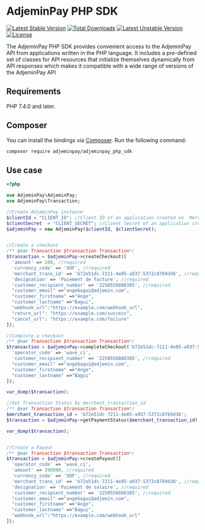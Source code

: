 # AdjeminPay PHP SDK

[![Latest Stable Version](https://poser.pugx.org/adjeminpay/adjeminpay_php_sdk/v)](//packagist.org/packages/adjeminpay/adjeminpay_php_sdk) [![Total Downloads](https://poser.pugx.org/adjeminpay/adjeminpay-php-sdk/downloads)](//packagist.org/packages/adjeminpay/adjeminpay_php_sdk) [![Latest Unstable Version](https://poser.pugx.org/adjeminpay/adjeminpay_php_sdk/v/unstable)](//packagist.org/packages/adjeminpay/adjeminpay_php_sdk) [![License](https://poser.pugx.org/adjeminpay/adjeminpay_php_sdk/license)](//packagist.org/packages/adjeminpay/adjeminpay_php_sdk)

The AdjeminPay PHP SDK provides convenient access to the AdjeminPay API from
applications written in the PHP language. It includes a pre-defined set of
classes for API resources that initialize themselves dynamically from API
responses which makes it compatible with a wide range of versions of the AdjeminPay API

## Requirements

PHP 7.4.0 and later.

## Composer

You can install the bindings via [Composer](http://getcomposer.org/). Run the following command:

```bash
composer require adjeminpay/adjeminpay_php_sdk
```

## Use case
```php
<?php

use AdjeminPay\AdjeminPay;
use AdjeminPay\Transaction;

//Create AdjeminPay instance
$clientId = "CLIENT_ID"; //Client ID of an application created on  Merchant backoffice
$clientSecret  = "CLIENT_SECRET"; //Client Secret of an application created on  Merchant backoffice
$adjeminPay = new AdjeminPay($clientId, $clientSecret);


//Create a checkout
/** @var Transaction $transaction Transaction*/
$transaction = $adjeminPay->createCheckout([
  'amount' => 200, //required
  'currency_code' => 'XOF', //required
  'merchant_trans_id' => 'b72e51dc-7211-4e85-a937-5372c8769d36', //required You provide a merchant_trans_id
  'designation' => 'Paiement de facture', //required
  'customer_recipient_number' => '2250556888385', //required
  "customer_email" =>"angebagui@adjemin.com",
  "customer_firstname" =>"Ange",
  "customer_lastname" =>"Bagui",
  "webhook_url":"https://example.com/webhook_url",
  "return_url": "https://example.com/success",
  "cancel_url": "https://example.com/failure"
]);

//Complete a checkout
/** @var Transaction $transaction Transaction*/
$transaction = $adjeminPay->completeCheckout('b72e51dc-7211-4e85-a937-5372c8769d36',[
  'operator_code' => 'wave_ci',
  'customer_recipient_number' => '2250556888385', //required
  "customer_email" =>"angebagui@adjemin.com",
  "customer_firstname" =>"Ange",
  "customer_lastname" =>"Bagui"
]);

var_dump($transaction);

//Get Transaction Status by merchant_transaction_id
/** @var Transaction $transaction Transaction*/
$merchant_transaction_id = 'b72e51dc-7211-4e85-a937-5372c8769d36';
$transaction = $adjeminPay->getPaymentStatus($merchant_transaction_id);

var_dump($transaction);


//Create a Payout
/** @var Transaction $transaction Transaction*/
$transaction = $adjeminPay->createPayout([
  'operator_code' => 'wave_ci',
  'amount' => 200000, //required
  'currency_code' => 'XOF', //required
  'merchant_trans_id' => 'b72e51dc-7211-4e85-a937-5372c8769d36', //required You provide a merchant_trans_id
  'designation' => 'Paiement de salaire', //required
  'customer_recipient_number' => '2250556888385', //required
  "customer_email" =>"angebagui@adjemin.com",
  "customer_firstname" =>"Ange",
  "customer_lastname" =>"Bagui",
  "webhook_url":"https://example.com/webhook_url"
]);


```
